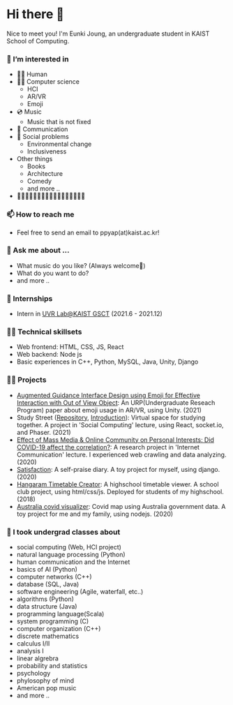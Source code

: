 # Hi there 👋

Nice to meet you! I'm Eunki Joung, an undergraduate student in KAIST School of Computing.

### 🔭 I’m interested in
  - 🙋‍♀️ Human 
  - 👨‍💻 Computer science
    - HCI
    - AR/VR
    - Emoji
  - 💿 Music 
    - Music that is not fixed 
  - 👋 Communication 
  - 🤝 Social problems 
    - Environmental change
    - Inclusiveness
  - Other things
    - Books
    - Architecture
    - Comedy
    - and more ..
  - 🦄🦄🦄🦄🦄🦄🦄🦄🦄🦄🦄🦄🦄🦄🦄🦄🦄
### 📫 How to reach me
  - Feel free to send an email to ppyap(at)kaist.ac.kr!
<!--   - My homepage: http://www.eunkiyo.me/ (Developing..) -->
### 💬 Ask me about ... 
  - What music do you like? (Always welcome🤟)
  - What do you want to do?
  - and more ..

### 🌵 Internships
- Intern in [UVR Lab@KAIST GSCT](http://uvrlab.org/index.php) (2021.6 - 2021.12)
 
### 🧑‍🔧 Technical skillsets
- Web frontend: HTML, CSS, JS, React
- Web backend: Node js
- Basic experiences in C++, Python, MySQL, Java, Unity, Django
### 🧑‍🌾 Projects
- [Augmented Guidance Interface Design using Emoji for Effective Interaction with Out of View Object](https://drive.google.com/file/d/1BmzRqu8zIC55UyIC2252Y0L58You4Zhu/view?usp=sharing): An URP(Undergraduate Reseach Program) paper about emoji usage in AR/VR, using Unity. (2021)
- Study Street ([Repository](https://github.com/slifour/study-street), [Introduction](https://social.kixlab.org/projects/index.html#Slifour)): Virtual space for studying together. A project in 'Social Computing' lecture, using React, socket.io, and Phaser. (2021)
- [Effect of Mass Media & Online Community on Personal Interests: Did COVID-19 affect the correlation?](https://docs.google.com/presentation/d/1EPecQCejQVztCUhZIKFsk8Cr-MyBcuyOiVURWgGPu9w/edit?usp=sharing): A research project in 'Internet Communication' lecture. I experienced web crawling and data analyzing. (2020)
- [Satisfaction](https://github.com/eunkiyomi/satisfaction): A self-praise diary. A toy project for myself, using django. (2020)
- [Hangaram Timetable Creator](https://github.com/eunkiyomi/Hangaram-Timetable-Creator): A highschool timetable viewer. A school club project, using html/css/js. Deployed for students of my highschool. (2018)
- [Australia covid visualizer](https://github.com/eunkiyomi/australia-covid): Covid map using Australia government data. A toy project for me and my family, using nodejs. (2020)


### 🌱 I took undergrad classes about 
  - social computing (Web, HCI project)
  - natural language processing (Python)
  - human communication and the Internet
  - basics of AI (Python)
  - computer networks (C++)
  - database (SQL, Java)
  - software engineering (Agile, waterfall, etc..)
  - algorithms (Python)
  - data structure (Java)
  - programming language(Scala)
  - system programming (C)
  - computer organization (C++)
  - discrete mathematics
  - calculus I/II
  - analysis I
  - linear algrebra
  - probability and statistics
  - psychology
  - phylosophy of mind
  - American pop music
  - and more ..


<!--
**eunkiyomi/eunkiyomi** is a ✨ _special_ ✨ repository because its `README.md` (this file) appears on your GitHub profile.

Here are some ideas to get you started:

- 🔭 I’m currently working on ...
- 🌱 I’m currently learning ...
- 👯 I’m looking to collaborate on ...
- 🤔 I’m looking for help with ...
- 💬 Ask me about ... 
- 📫 How to reach me: ...
- 😄 Pronouns: ...
- ⚡ Fun fact: ...
-->
